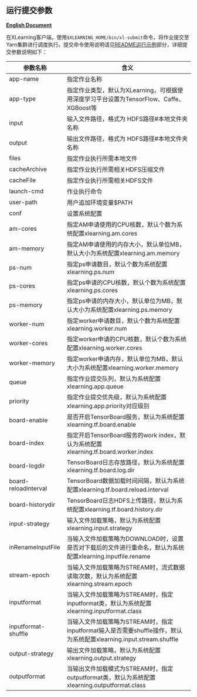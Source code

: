## 运行提交参数

[**English Document**](./submit.md)

在XLearning客户端，使用`$XLEARNING_HOME/bin/xl-submit`命令，将作业提交至Yarn集群进行调度执行。提交命令使用说明请见[README运行示例](../README_CN.md)部分，详细提交参数说明如下：

参数名称 | 含义  
---------------- | ---------------  
app-name | 指定作业名称  
app-type | 指定作业类型，默认为XLearning，可根据使用深度学习平台设置为TensorFlow、Caffe、XGBoost等  
input | 输入文件路径，格式为 HDFS路径#本地文件夹名称  
output | 输出文件路径，格式为 HDFS路径#本地文件夹名称  
files | 指定作业执行所需本地文件
cacheArchive | 指定作业执行所需相关HDFS压缩文件  
cacheFile | 指定作业执行所需相关HDFS文件  
launch-cmd | 作业执行命令  
user-path | 用户追加环境变量$PATH  
conf | 设置系统配置  
am-cores | 指定AM申请使用的CPU核数，默认个数为系统配置xlearning.am.cores  
am-memory | 指定AM申请使用的内存大小，默认单位MB，默认大小为系统配置xlearning.am.memory  
ps-num | 指定ps申请数目，默认个数为系统配置xlearning.ps.num  
ps-cores | 指定ps申请的CPU核数，默认个数为系统配置xlearning.ps.cores  
ps-memory | 指定ps申请的内存大小，默认单位为MB，默认大小为系统配置xlearning.ps.memory  
worker-num | 指定worker申请数目，默认个数为系统配置xlearning.worker.num  
worker-cores | 指定worker申请的CPU核数，默认个数为系统配置xlearning.worker.cores  
worker-memory | 指定worker申请内存，默认单位为MB，默认大小为系统配置xlearning.worker.memory  
queue | 指定作业提交队列，默认为系统配置xlearning.app.queue  
priority | 指定作业提交优先级，默认为系统配置xlearning.app.priority对应级别  
board-enable | 是否开启TensorBoard服务，默认为系统配置xlearning.tf.board.enable  
board-index | 指定开启TensorBoard服务的work index，默认为系统配置xlearning.tf.board.worker.index  
board-logdir | TensorBoard日志存放路径，默认为系统配置xlearning.tf.board.log.dir  
board-reloadinterval | TensorBoard数据加载时间间隔，默认为系统配置xlearning.tf.board.reload.interval  
board-historydir | TensorBoard日志HDFS上传路径，默认为系统配置xlearning.tf.board.history.dir
input-strategy | 输入文件加载策略，默认为系统配置xlearning.input.strategy  
inRenameInputFile | 当输入文件加载策略为DOWNLOAD时，设置是否对下载后的文件进行重命名，默认为系统配置xlearning.inputfile.rename  
stream-epoch | 当输入文件加载策略为STREAM时，流式数据读取次数，默认为系统配置xlearning.stream.epoch  
inputformat | 当输入文件加载策略为STREAM时，指定inputformat类，默认为系统配置xlearning.inputformat.class  
inputformat-shuffle | 当输入文件加载策略为STREAM时，指定inputformat输入是否需要shuffle操作，默认为系统配置xlearning.input.stream.shuffle  
output-strategy | 输出文件加载策略，默认为系统配置xlearning.output.strategy  
outputformat | 当输出文件加载模式为STREAM时，指定outputformat类，默认为系统配置xlearning.outputformat.class  

